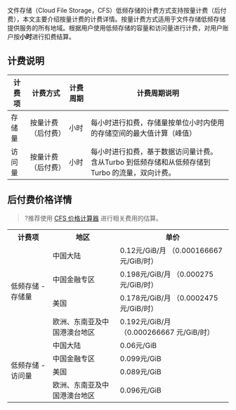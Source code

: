 文件存储（Cloud File Storage，CFS）低频存储的计费方式支持按量计费（后付费），本文主要介绍按量计费的计费详情。按量计费方式适用于文件存储低频存储提供服务的所有地域。根据用户使用低频存储的容量和访问量进行计费，对用户账户按**小时**进行扣费结算。

## 计费说明
|**计费项**	| **计费方式**	|**计费周期**|	**计费周期说明**|
|---------|---------|---------|---------|
|存储量|	按量计费（后付费）	|小时	|每小时进行扣费，存储量按单位小时内使用的存储空间的最大值计算（峰值）|
|访问量|	按量计费（后付费）	|小时	|每小时进行扣费，基于数据访问量计费。  含从Turbo 到低频存储和从低频存储到 Turbo 的流量，双向计费。|

## 后付费价格详情

>?推荐使用 [CFS 价格计算器](https://buy.cloud.tencent.com/price/cfs/calculator) 进行相关费用的估算。

<table>
<tr>
<th><strong><width=15%>计费项</th>
<th><strong><width=15%>地区</th>
<th><strong><width=12%>单价</th>
</tr>
<tr>
<td rowspan=4>低频存储 - 存储量</td>
<td>中国大陆</td>
<td >	0.12元/GiB/月 （0.000166667 元/GiB/时）</td>
</tr>
<tr>
<td>中国金融专区</td>
<td >0.198元/GiB/月 （0.000275 元/GiB/时）</td>
</tr>
<tr>
<td>美国</td>
<td >0.178元/GiB/月 （0.0002475 元/GiB/时）</td>
</tr>
<td>欧洲、东南亚及中国港澳台地区</td>
<td>0.192元/GiB/月 （0.000266667 元/GiB/时）</td>
</tr>
<tr>
<td rowspan=4>低频存储 - 访问量</td>
<td>中国大陆</td>
<td >0.06元/GiB</td>

</tr>
<tr>
<td>中国金融专区</td>
<td >0.099元/GiB</td>
</tr>
<tr>
<td>美国</td>
<td > 0.089元/GiB   </td>
</tr>
<td>欧洲、东南亚及中国港澳台地区</td>
<td>0.096元/GiB </td>
</tr>
</tr>
</table>
